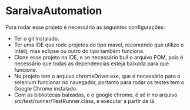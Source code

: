 # SaraivaAutomation

Para rodar esse projeto é necessário as seguintes configurações: <br />
* Ter o git instalado. <br />
* Ter uma IDE que rode projetos do tipo mavel, recomendo que utilize o Intelij, mas eclipse ou outro do tipo também funciona. <br />
* Clone esse projeto na IDE, e se necessário buil o arquivo POM, pois é necessário que todas as dependencias esteja baixada para que funcione. <br />
* No projeto tem o arquivo chromeDriver.exe, que é necessário para o selenium funcionar no navegador, portanto para rodar os testes tem o Google Chrome instalado. <br />
* Com as bibliotecas baixadas, e o google chrome, é só ir no arquivo src/test/runner/TestRunner.class, e executar a partir de lá. <br />
